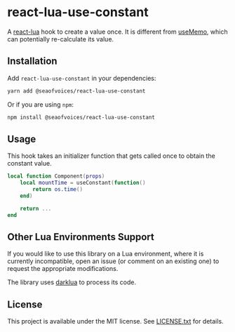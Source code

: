 # react-lua-use-constant

A [react-lua](https://github.com/jsdotlua/react-lua) hook to create a value once. It is different from [useMemo](https://react.dev/reference/react/useMemo), which can potentially re-calculate its value.

## Installation

Add `react-lua-use-constant` in your dependencies:

```bash
yarn add @seaofvoices/react-lua-use-constant
```

Or if you are using `npm`:

```bash
npm install @seaofvoices/react-lua-use-constant
```

## Usage

This hook takes an initializer function that gets called once to obtain the constant value.

```lua
local function Component(props)
    local mountTime = useConstant(function()
        return os.time()
    end)

    return ...
end
```

## Other Lua Environments Support

If you would like to use this library on a Lua environment, where it is currently incompatible, open an issue (or comment on an existing one) to request the appropriate modifications.

The library uses [darklua](https://github.com/seaofvoices/darklua) to process its code.

## License

This project is available under the MIT license. See [LICENSE.txt](../../LICENSE.txt) for details.
